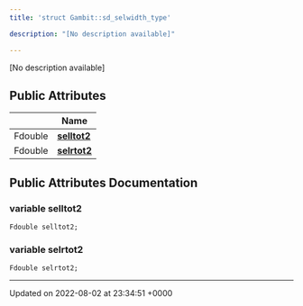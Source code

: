 ```yaml
---
title: 'struct Gambit::sd_selwidth_type'

description: "[No description available]"

---
```









[No description available]

## Public Attributes

|                | Name           |
| -------------- | -------------- |
| Fdouble | **[selltot2](/documentation/code/main/classes/structgambit_1_1sd__selwidth__type/#variable-selltot2)**  |
| Fdouble | **[selrtot2](/documentation/code/main/classes/structgambit_1_1sd__selwidth__type/#variable-selrtot2)**  |

## Public Attributes Documentation

### variable selltot2

```
Fdouble selltot2;
```


### variable selrtot2

```
Fdouble selrtot2;
```


-------------------------------

Updated on 2022-08-02 at 23:34:51 +0000